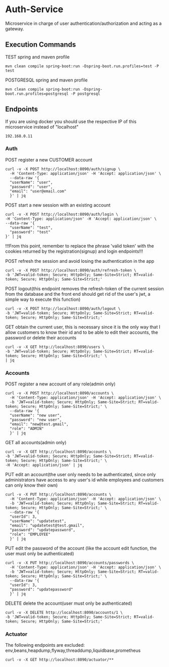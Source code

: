 # Auth-Service

Microservice in charge of user authentication/authorization and acting as a gateway.

## Execution Commands

TEST spring and maven profile

    mvn clean compile spring-boot:run -Dspring-boot.run.profiles=test -P test

POSTGRESQL spring and maven profile

    mvn clean compile spring-boot:run -Dspring-boot.run.profiles=postgresql -P postgresql

## Endpoints

If you are using docker you should use the respective IP of this microservice instead of "localhost"

    192.168.0.11

### Auth

POST register a new CUSTOMER account

    curl -v -X POST http://localhost:8090/auth/signup \
      -H 'Content-Type: application/json' -H 'Accept: application/json' \
      --data-raw '{
      "userName": "user",
      "password": "user",
      "email": "user@email.com"
      }' | jq

POST start a new session with an existing account

    curl -v -X POST http://localhost:8090/auth/login \
    -H 'Content-Type: application/json' -H 'Accept: application/json' \
    --data-raw '{
      "userName": "test",
      "password": "test"
    }' | jq


!!!From this point, remember to replace the phrase 'valid token' with the cookies returned by the registration(signup) and login endpoints!!!

POST refresh the session and avoid losing the authentication in the app

    curl -v -X POST http://localhost:8090/auth/refresh-token \
    -b 'JWT=valid-token; Secure; HttpOnly; Same-Site=Strict; RT=valid-token; Secure; HttpOnly; Same-Site=Strict;'

POST logout(this endpoint removes the refresh-token of the current session from the database and the front end should get rid of the user's jwt, a simple way to execute this function)

    curl -v -X POST http://localhost:8090/auth/logout \
    -b 'JWT=valid-token; Secure; HttpOnly; Same-Site=Strict; RT=valid-token; Secure; HttpOnly; Same-Site=Strict;'

GET obtain the current user, this is necessary since it is the only way that I allow customers to know their id and to be able to edit their accounts, the password or delete their accounts

    curl -v -X GET http://localhost:8090/users \
    -b 'JWT=valid-token; Secure; HttpOnly; Same-Site=Strict; RT=valid-token; Secure; HttpOnly; Same-Site=Strict;' \
    | jq

### Accounts

POST register a new account of any role(admin only)

    curl -v -X POST http://localhost:8090/accounts \
      -H 'Content-Type: application/json' -H 'Accept: application/json' \
      -b 'JWT=valid-token; Secure; HttpOnly; Same-Site=Strict; RT=valid-token; Secure; HttpOnly; Same-Site=Strict;' \
      --data-raw '{
      "userName": "new user",
      "password": "new user",
      "email": "new@test.gmail",
      "role": "ADMIN"
      }' | jq

GET all accounts(admin only)

    curl -v -X GET http://localhost:8090/accounts \
    -b 'JWT=valid-token; Secure; HttpOnly; Same-Site=Strict; RT=valid-token; Secure; HttpOnly; Same-Site=Strict;' \
    -H 'Accept: application/json' | jq

PUT edit an account(the user only needs to be authenticated, since only administrators have access to any user's id while employees and customers can only know their own)

    curl -v -X PUT http://localhost:8090/accounts \
      -H 'Content-Type: application/json' -H 'Accept: application/json' \
      -b 'JWT=valid-token; Secure; HttpOnly; Same-Site=Strict; RT=valid-token; Secure; HttpOnly; Same-Site=Strict;' \
      --data-raw '{
      "userId": 3,
      "userName": "updatetest",
      "email": "updatetest@test.gmail",
      "password": "updatepassword",
      "role": "EMPLOYEE"
      }' | jq

PUT edit the password of the account (like the account edit function, the user must only be authenticated)

    curl -v -X PUT http://localhost:8090/accounts/passwords \
      -H 'Content-Type: application/json' -H 'Accept: application/json' \
      -b 'JWT=valid-token; Secure; HttpOnly; Same-Site=Strict; RT=valid-token; Secure; HttpOnly; Same-Site=Strict;' \
      --data-raw '{
      "userId": 3,
      "password": "updatepassword"
      }' | jq

DELETE delete the account(user must only be authenticated)

    curl -v -X DELETE http://localhost:8090/accounts/1 \
    -b 'JWT=valid-token; Secure; HttpOnly; Same-Site=Strict; RT=valid-token; Secure; HttpOnly; Same-Site=Strict;'

### Actuator

The following endpoints are excluded: env,beans,heapdump,flyway,threaddump,liquidbase,prometheus

    curl -v -X GET http://localhost:8090/actuator/**
